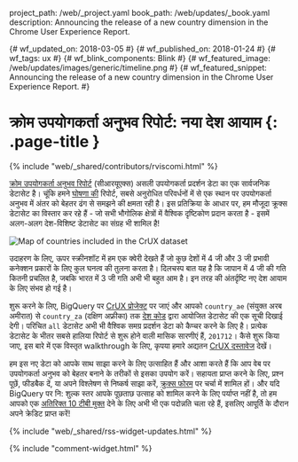 project_path: /web/_project.yaml
book_path: /web/updates/_book.yaml
description: Announcing the release of a new country dimension in the Chrome User Experience Report.
<span lang="hi-x-mtfrom-en">

{# wf_updated_on: 2018-03-05 #}
{# wf_published_on: 2018-01-24 #}
{# wf_tags: ux #}
{# wf_blink_components: Blink #}
{# wf_featured_image: /web/updates/images/generic/timeline.png #}
{# wf_featured_snippet: Announcing the release of a new country dimension in the Chrome User Experience Report. #}

# क्रोम उपयोगकर्ता अनुभव रिपोर्ट: नया देश आयाम {: .page-title }

{% include "web/_shared/contributors/rviscomi.html" %}

<div class="clearfix"></div>

[क्रोम उपयोगकर्ता अनुभव रिपोर्ट](/web/tools/chrome-user-experience-report/) (सीआरयूएक्स) असली उपयोगकर्ता प्रदर्शन डेटा का एक सार्वजनिक डेटासेट है। चूंकि हमने [घोषणा की](https://blog.chromium.org/2017/10/introducing-chrome-user-experience-report.html) रिपोर्ट, सबसे अनुरोधित परिवर्धनों में से एक स्थान पर उपयोगकर्ता अनुभव में अंतर को बेहतर ढंग से समझने की क्षमता रही है। इस प्रतिक्रिया के आधार पर, हम मौजूदा क्रूक्स डेटासेट का विस्तार कर रहे हैं - जो सभी भौगोलिक क्षेत्रों में वैश्विक दृष्टिकोण प्रदान करता है - इसमें अलग-अलग देश-विशिष्ट डेटासेट का संग्रह भी शामिल है!

<img src="/web/updates/images/2018/01/crux-countries.png"
    alt="Map of countries included in the CrUX dataset"/>

उदाहरण के लिए, ऊपर स्क्रीनशॉट में हम एक क्वेरी देखते हैं जो कुछ देशों में 4 जी और 3 जी प्रभावी कनेक्शन प्रकारों के लिए कुल घनत्व की तुलना करता है। दिलचस्प बात यह है कि जापान में 4 जी की गति कितनी प्रचलित है, जबकि भारत में 3 जी गति अभी भी बहुत आम है। इन तरह की अंतर्दृष्टि नए देश आयाम के लिए संभव हो गई है।

शुरू करने के लिए, BigQuery पर [CrUX प्रोजेक्ट](https://bigquery.cloud.google.com/dataset/chrome-ux-report:all) पर जाएं और आपको `country_ae` (संयुक्त अरब अमीरात) से `country_za` (दक्षिण अफ्रीका) तक [देश कोड](https://en.wikipedia.org/wiki/ISO_3166-1_alpha-2) द्वारा आयोजित डेटासेट की एक सूची दिखाई देगी। परिचित `all` डेटासेट अभी भी वैश्विक समग्र प्रदर्शन डेटा को कैप्चर करने के लिए है। प्रत्येक डेटासेट के भीतर सबसे हालिया रिपोर्ट से शुरू होने वाली मासिक सारणीएं हैं, `201712`। कैसे शुरू किया जाए, इस बारे में एक विस्तृत walkthrough के लिए, कृपया हमारे अद्यतन [CrUX दस्तावेज](/web/tools/chrome-user-experience-report/) देखें।

हम इस नए डेटा को आपके साथ साझा करने के लिए उत्साहित हैं और आशा करते हैं कि आप वेब पर उपयोगकर्ता अनुभव को बेहतर बनाने के तरीकों से इसका उपयोग करें। सहायता प्राप्त करने के लिए, प्रश्न पूछें, फीडबैक दें, या अपने विश्लेषण से निष्कर्ष साझा करें, [क्रुक्स फोरम](https://groups.google.com/a/chromium.org/forum/#!forum/chrome-ux-report) पर चर्चा में शामिल हों। और यदि BigQuery पर नि: शुल्क स्तर आपके पूछताछ उत्साह को शामिल करने के लिए पर्याप्त नहीं है, तो हम आपको एक [अतिरिक्त 10 टीबी मुक्त](https://docs.google.com/forms/d/e/1FAIpQLSeMYnz93JQuO7rPewVrKpLfxO7JREOysti0CQyRo31bc7cXHA/viewform) देने के लिए अभी भी एक पदोन्नति चला रहे हैं, इसलिए आपूर्ति के दौरान अपने क्रेडिट प्राप्त करें!

{% include "web/_shared/rss-widget-updates.html" %}

{% include "comment-widget.html" %}

</span>